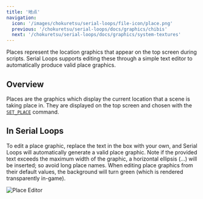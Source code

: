 ```yaml
---
title: '地点'
navigation:
  icon: '/images/chokuretsu/serial-loops/file-icon/place.png'
  previous: '/chokuretsu/serial-loops/docs/graphics/chibis'
  next: '/chokuretsu/serial-loops/docs/graphics/system-textures'
---
```


Places represent the location graphics that appear on the top screen during scripts. Serial Loops supports editing these through a simple text editor to automatically produce valid place graphics.

## Overview
Places are the graphics which display the current location that a scene is taking place in. They are displayed on the top screen and
chosen with the [`SET_PLACE`](../scripts/commands#set_place) command.

## In Serial Loops
To edit a place graphic, replace the text in the box with your own, and Serial Loops will automatically generate a valid place graphic.
Note if the provided text exceeds the maximum width of the graphic, a horizontal ellipsis (...) will be inserted; so avoid long place names.
When editing place graphics from their default values, the background will turn green (which is rendered transparently in-game).

![Place Editor](/images/chokuretsu/serial-loops/place-editor.png)